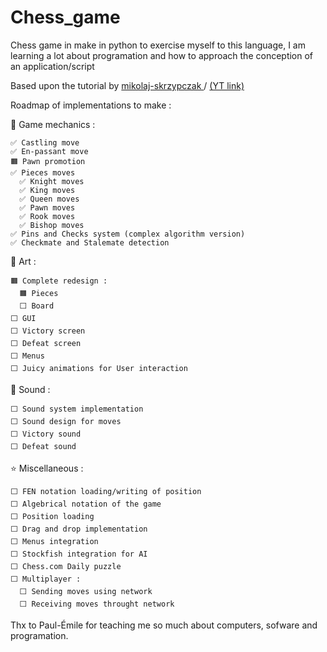# Chess_game
Chess game in make in python to exercise myself to this language, I am learning a lot about programation and how to approach 
the conception of an application/script

Based upon the tutorial by [mikolaj-skrzypczak
](https://github.com/mikolaj-skrzypczak/chess-engine) / [(YT link)](https://www.youtube.com/watch?v=EnYui0e73Rs)

Roadmap of implementations to make :

  🎲 Game mechanics : 
  
    ✅ Castling move 
    ✅ En-passant move 
    🟧 Pawn promotion
    ✅ Pieces moves
      ✅ Knight moves
      ✅ King moves
      ✅ Queen moves
      ✅ Pawn moves
      ✅ Rook moves
      ✅ Bishop moves
    ✅ Pins and Checks system (complex algorithm version)
    ✅ Checkmate and Stalemate detection
    
  🎨 Art :
  
    🟧 Complete redesign :
      🟧 Pieces
      ⬜ Board
    ⬜ GUI
    ⬜ Victory screen
    ⬜ Defeat screen 
    ⬜ Menus
    ⬜ Juicy animations for User interaction
    
  🎵 Sound :
  
    ⬜ Sound system implementation
    ⬜ Sound design for moves
    ⬜ Victory sound
    ⬜ Defeat sound
    
  ⭐ Miscellaneous :
  
    ⬜ FEN notation loading/writing of position
    ⬜ Algebrical notation of the game
    ⬜ Position loading
    ⬜ Drag and drop implementation
    ⬜ Menus integration
    ⬜ Stockfish integration for AI
    ⬜ Chess.com Daily puzzle
    ⬜ Multiplayer :
      ⬜ Sending moves using network
      ⬜ Receiving moves throught network
   
Thx to Paul-Émile for teaching me so much about computers, sofware and programation.
    
